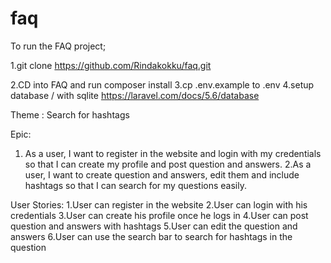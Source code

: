 # faq

To run the FAQ project;

1.git clone https://github.com/Rindakokku/faq.git

2.CD into FAQ and run composer install
3.cp .env.example to .env
4.setup database / with sqlite https://laravel.com/docs/5.6/database
  
Theme : Search for hashtags 

Epic: 
1. As a user, I want to register in the website and login with my credentials 
so that I can create my profile and post question and answers.
2.As a user, I want to create question and answers, edit them and include hashtags 
so that I can search for my questions easily.  
   
User Stories:
1.User can register in the website 
2.User can login with his credentials
3.User can create his profile once he logs in 
4.User can post question and answers with hashtags
5.User can edit the question and answers 
6.User can use the search bar to search for hashtags in the question 